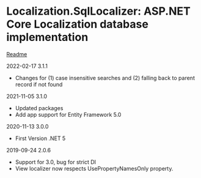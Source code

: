 # Localization.SqlLocalizer: ASP.NET Core Localization database implementation

[Readme](https://github.com/damienbod/AspNetCoreLocalization/blob/master/README.md) 

2022-02-17 3.1.1
- Changes for (1) case insensitive searches and (2) falling back to parent record if not found

2021-11-05 3.1.0
- Updated packages
- Add app support for Entity Framework 5.0 

2020-11-13 3.0.0
- First Version .NET 5
   
2019-09-24 2.0.6
- Support for 3.0, bug for strict DI
- View localizer now respects UsePropertyNamesOnly property.
